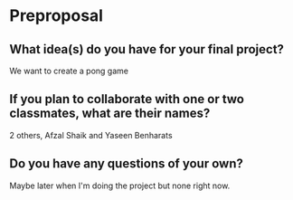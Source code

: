 # Preproposal

## What idea(s) do you have for your final project?
We want to create a pong game


## If you plan to collaborate with one or two classmates, what are their names?
2 others, Afzal Shaik and Yaseen Benharats


## Do you have any questions of your own?
Maybe later when I'm doing the project but none right now.

